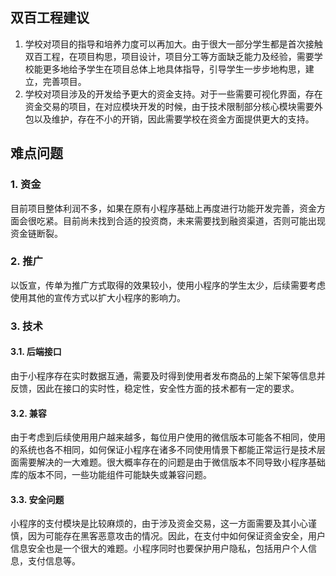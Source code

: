 ## 双百工程建议
1. 学校对项目的指导和培养力度可以再加大。由于很大一部分学生都是首次接触双百工程，在项目构思，项目设计，项目分工等方面缺乏能力及经验，需要学校能更多地给予学生在项目总体上地具体指导，引导学生一步步地构思，建立，完善项目。
2. 学校对项目涉及的开发给予更大的资金支持。对于一些需要可视化界面，存在资金交易的项目，在对应模块开发的时候，由于技术限制部分核心模块需要外包以及维护，存在不小的开销，因此需要学校在资金方面提供更大的支持。

##  难点问题
### 1. 资金
目前项目整体利润不多，如果在原有小程序基础上再度进行功能开发完善，资金方面会很吃紧。目前尚未找到合适的投资商，未来需要找到融资渠道，否则可能出现资金链断裂。
### 2. 推广
以饭宣，传单为推广方式取得的效果较小，使用小程序的学生太少，后续需要考虑使用其他的宣传方式以扩大小程序的影响力。
### 3. 技术
#### 3.1. 后端接口
由于小程序存在实时数据互通，需要及时得到使用者发布商品的上架下架等信息并反馈，因此在接口的实时性，稳定性，安全性方面的技术都有一定的要求。
#### 3.2. 兼容
由于考虑到后续使用用户越来越多，每位用户使用的微信版本可能各不相同，使用的系统也各不相同，如何保证小程序在诸多不同使用情景下都能正常运行是技术层面需要解决的一大难题。很大概率存在的问题是由于微信版本不同导致小程序基础库的版本不同，一些功能组件可能缺失或兼容问题。
#### 3.3. 安全问题
小程序的支付模块是比较麻烦的，由于涉及资金交易，这一方面需要及其小心谨慎，因为可能存在黑客恶意攻击的情况。因此，在支付中如何保证资金安全，用户信息安全也是一个很大的难题。小程序同时也要保护用户隐私，包括用户个人信息，支付信息等。
